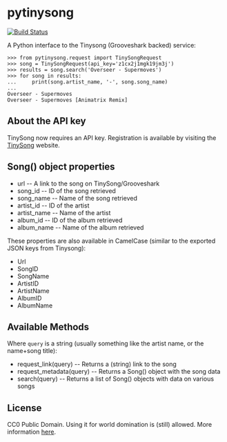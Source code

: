 pytinysong
==========

[![Build Status](https://travis-ci.org/davidk/pytinysong.png?branch=master)](https://travis-ci.org/davidk/pytinysong)

A Python interface to the Tinysong (Grooveshark backed) service:

    >>> from pytinysong.request import TinySongRequest
    >>> song = TinySongRequest(api_key='z1cx2j1mgk19jm3j')
    >>> results = song.search('Overseer - Supermoves')
    >>> for song in results:
    ...     print(song.artist_name, '-', song.song_name)
    ... 
    Overseer - Supermoves
    Overseer - Supermoves [Animatrix Remix]

About the API key
-----------------
TinySong now requires an API key. Registration is available by visiting the [TinySong](http://www.tinysong.com/api) website.

Song() object properties
------------------------

* url -- A link to the song on TinySong/Grooveshark
* song_id -- ID of the song retrieved
* song_name -- Name of the song retrieved
* artist_id -- ID of the artist
* artist_name -- Name of the artist
* album_id -- ID of the album retrieved
* album_name -- Name of the album retrieved

These properties are also available in CamelCase (similar to the exported JSON keys from Tinysong):

* Url
* SongID
* SongName
* ArtistID
* ArtistName
* AlbumID
* AlbumName

Available Methods
-----------------

Where `query` is a string (usually something like the artist name, or the name+song title):

* request_link(query) -- Returns a (string) link to the song
* request_metadata(query) -- Returns a Song() object with the song data
* search(query) -- Returns a list of Song() objects with data on various songs

License
-------

CC0 Public Domain.
Using it for world domination is (still) allowed. More information [here](http://creativecommons.org/publicdomain/zero/1.0/).
